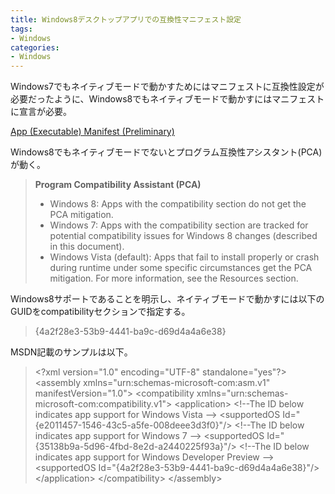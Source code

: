 ```yaml
---
title: Windows8デスクトップアプリでの互換性マニフェスト設定
tags:
- Windows
categories:
- Windows
---
```

Windows7でもネイティブモードで動かすためにはマニフェストに互換性設定が必要だったように、Windows8でもネイティブモードで動かすにはマニフェストに宣言が必要。

<a href="http://msdn.microsoft.com/en-us/library/hh848036(v=vs.85).aspx">App (Executable) Manifest (Preliminary)</a>

Windows8でもネイティブモードでないとプログラム互換性アシスタント(PCA)が動く。
<blockquote><strong>Program Compatibility Assistant (PCA)</strong>
<ul>
	<li>Windows 8: Apps with the compatibility section do not get the PCA mitigation.</li>
	<li>Windows 7: Apps with the compatibility section are tracked for potential compatibility issues for Windows 8 changes (described in this document).</li>
	<li>Windows Vista (default): Apps that fail to install properly or crash during runtime under some specific circumstances get the PCA mitigation. For more information, see the Resources section.</li>
</ul>
</blockquote>
Windows8サポートであることを明示し、ネイティブモードで動かすには以下のGUIDをcompatibilityセクションで指定する。
<blockquote>{4a2f28e3-53b9-4441-ba9c-d69d4a4a6e38}</blockquote>
MSDN記載のサンプルは以下。
<blockquote>&lt;?xml version="1.0" encoding="UTF-8" standalone="yes"?&gt;
&lt;assembly xmlns="urn:schemas-microsoft-com:asm.v1" manifestVersion="1.0"&gt;
&lt;compatibility xmlns="urn:schemas-microsoft-com:compatibility.v1"&gt;
&lt;application&gt;
&lt;!--The ID below indicates app support for Windows Vista --&gt;
&lt;supportedOS Id="{e2011457-1546-43c5-a5fe-008deee3d3f0}"/&gt;
&lt;!--The ID below indicates app support for Windows 7 --&gt;
&lt;supportedOS Id="{35138b9a-5d96-4fbd-8e2d-a2440225f93a}"/&gt;
&lt;!--The ID below indicates app support for Windows Developer Preview --&gt;
&lt;supportedOS Id="{4a2f28e3-53b9-4441-ba9c-d69d4a4a6e38}"/&gt;
&lt;/application&gt;
&lt;/compatibility&gt;
&lt;/assembly&gt;</blockquote>
